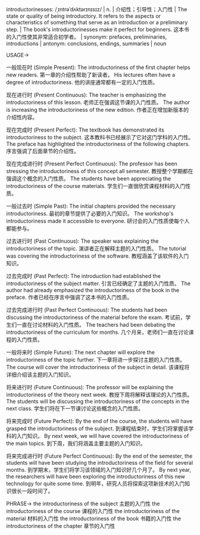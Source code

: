 introductorinesses: /ˌɪntrəˈdʌktərɪnɪsɪz/ | n. | 介绍性；引导性；入门性 | The state or quality of being introductory.  It refers to the aspects or characteristics of something that serve as an introduction or a preliminary step. |  The book's introductorinesses make it perfect for beginners. 这本书的入门性使其非常适合初学者。 | synonym: prefaces, preliminaries, introductions | antonym: conclusions, endings, summaries | noun


USAGE->

一般现在时 (Simple Present):
The introductoriness of the first chapter helps new readers. 第一章的介绍性帮助了新读者。
His lectures often have a degree of introductoriness. 他的讲座通常都有一定的入门性质。

现在进行时 (Present Continuous):
The teacher is emphasizing the introductoriness of this lesson. 老师正在强调这节课的入门性质。
The author is increasing the introductoriness of the new edition. 作者正在增加新版本的介绍性内容。


现在完成时 (Present Perfect):
The textbook has demonstrated its introductoriness to the subject. 这本教科书已经展示了它对这门学科的入门性。
The preface has highlighted the introductoriness of the following chapters.  序言强调了后面章节的介绍性。


现在完成进行时 (Present Perfect Continuous):
The professor has been stressing the introductoriness of this concept all semester.  教授整个学期都在强调这个概念的入门性质。
The students have been appreciating the introductoriness of the course materials. 学生们一直很欣赏课程材料的入门性质。


一般过去时 (Simple Past):
The initial chapters provided the necessary introductoriness.  最初的章节提供了必要的入门知识。
The workshop's introductoriness made it accessible to everyone.  研讨会的入门性质使每个人都能参与。


过去进行时 (Past Continuous):
The speaker was explaining the introductoriness of the topic. 演讲者正在解释主题的入门性质。
The tutorial was covering the introductoriness of the software. 教程涵盖了该软件的入门知识。


过去完成时 (Past Perfect):
The introduction had established the introductoriness of the subject matter.  引言已经确定了主题的入门性质。
The author had already emphasized the introductoriness of the book in the preface. 作者已经在序言中强调了这本书的入门性质。


过去完成进行时 (Past Perfect Continuous):
The students had been discussing the introductoriness of the material before the exam.  考试前，学生们一直在讨论材料的入门性质。
The teachers had been debating the introductoriness of the curriculum for months.  几个月来，老师们一直在讨论课程的入门性质。


一般将来时 (Simple Future):
The next chapter will explore the introductoriness of the topic further.  下一章将进一步探讨主题的入门性质。
The course will cover the introductoriness of the subject in detail.  该课程将详细介绍该主题的入门知识。


将来进行时 (Future Continuous):
The professor will be explaining the introductoriness of the theory next week.  教授下周将解释该理论的入门性质。
The students will be discussing the introductoriness of the concepts in the next class. 学生们将在下一节课讨论这些概念的入门性质。


将来完成时 (Future Perfect):
By the end of the course, the students will have grasped the introductoriness of the subject.  到课程结束时，学生们将掌握该学科的入门知识。
By next week, we will have covered the introductoriness of the main topics. 到下周，我们将涵盖主要主题的入门知识。


将来完成进行时 (Future Perfect Continuous):
By the end of the semester, the students will have been studying the introductoriness of the field for several months. 到学期末，学生们将学习该领域的入门知识好几个月了。
By next year, the researchers will have been exploring the introductoriness of this new technology for quite some time. 到明年，研究人员将探索这项新技术的入门知识很长一段时间了。


PHRASE->
the introductoriness of the subject  主题的入门性
the introductoriness of the course 课程的入门性
the introductoriness of the material 材料的入门性
the introductoriness of the book 书籍的入门性
the introductoriness of the chapter 章节的入门性
